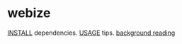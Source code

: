 # webize
[INSTALL](INSTALL.sh) dependencies.
[USAGE](USAGE.md) tips.
[background reading](LINKS.md)
